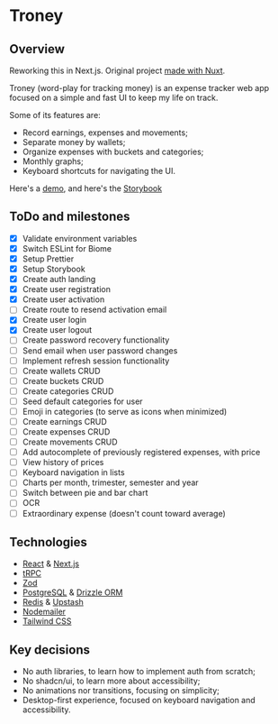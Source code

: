 # Troney

## Overview

Reworking this in Next.js. Original project [made with Nuxt](https://github.com/brunobragaw8t/troney).

Troney (word-play for tracking money) is an expense tracker web app focused on a
simple and fast UI to keep my life on track.

Some of its features are:

- Record earnings, expenses and movements;
- Separate money by wallets;
- Organize expenses with buckets and categories;
- Monthly graphs;
- Keyboard shortcuts for navigating the UI.

Here's a [demo](https://troney.vercel.app/),
and here's the [Storybook](https://troney-storybook.vercel.app/)

## ToDo and milestones

- [x] Validate environment variables
- [x] Switch ESLint for Biome
- [x] Setup Prettier
- [x] Setup Storybook
- [x] Create auth landing
- [x] Create user registration
- [x] Create user activation
- [ ] Create route to resend activation email
- [x] Create user login
- [x] Create user logout
- [ ] Create password recovery functionality
- [ ] Send email when user password changes
- [ ] Implement refresh session functionality
- [ ] Create wallets CRUD
- [ ] Create buckets CRUD
- [ ] Create categories CRUD
- [ ] Seed default categories for user
- [ ] Emoji in categories (to serve as icons when minimized)
- [ ] Create earnings CRUD
- [ ] Create expenses CRUD
- [ ] Create movements CRUD
- [ ] Add autocomplete of previously registered expenses, with price
- [ ] View history of prices
- [ ] Keyboard navigation in lists
- [ ] Charts per month, trimester, semester and year
- [ ] Switch between pie and bar chart
- [ ] OCR
- [ ] Extraordinary expense (doesn't count toward average)

## Technologies

- [React](https://react.dev/) & [Next.js](https://nextjs.org/)
- [tRPC](https://trpc.io/)
- [Zod](https://zod.dev/)
- [PostgreSQL](https://www.postgresql.org/) & [Drizzle ORM](https://orm.drizzle.team/)
- [Redis](https://redis.io/) & [Upstash](https://upstash.com/)
- [Nodemailer](https://www.nodemailer.com/)
- [Tailwind CSS](https://tailwindcss.com/)

## Key decisions

- No auth libraries, to learn how to implement auth from scratch;
- No shadcn/ui, to learn more about accessibility;
- No animations nor transitions, focusing on simplicity;
- Desktop-first experience, focused on keyboard navigation and accessibility.
